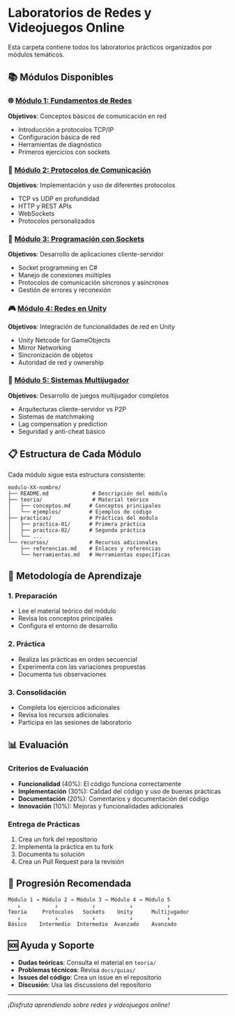 # Laboratorios de Redes y Videojuegos Online

Esta carpeta contiene todos los laboratorios prácticos organizados por módulos temáticos.

## 📚 Módulos Disponibles

### 🌐 [Módulo 1: Fundamentos de Redes](modulo-01-fundamentos/)
**Objetivos**: Conceptos básicos de comunicación en red
- Introducción a protocolos TCP/IP
- Configuración básica de red
- Herramientas de diagnóstico
- Primeros ejercicios con sockets

### 🔌 [Módulo 2: Protocolos de Comunicación](modulo-02-protocolos/)
**Objetivos**: Implementación y uso de diferentes protocolos
- TCP vs UDP en profundidad
- HTTP y REST APIs
- WebSockets
- Protocolos personalizados

### 🔧 [Módulo 3: Programación con Sockets](modulo-03-sockets/)
**Objetivos**: Desarrollo de aplicaciones cliente-servidor
- Socket programming en C#
- Manejo de conexiones múltiples
- Protocolos de comunicación síncronos y asíncronos
- Gestión de errores y reconexión

### 🎮 [Módulo 4: Redes en Unity](modulo-04-unity/)
**Objetivos**: Integración de funcionalidades de red en Unity
- Unity Netcode for GameObjects
- Mirror Networking
- Sincronización de objetos
- Autoridad de red y ownership

### 🎯 [Módulo 5: Sistemas Multijugador](modulo-05-multijugador/)
**Objetivos**: Desarrollo de juegos multijugador completos
- Arquitecturas cliente-servidor vs P2P
- Sistemas de matchmaking
- Lag compensation y prediction
- Seguridad y anti-cheat básico

## 📋 Estructura de Cada Módulo

Cada módulo sigue esta estructura consistente:

```
modulo-XX-nombre/
├── README.md              # Descripción del módulo
├── teoria/                # Material teórico
│   ├── conceptos.md      # Conceptos principales
│   └── ejemplos/         # Ejemplos de código
├── practicas/            # Prácticas del módulo
│   ├── practica-01/      # Primera práctica
│   ├── practica-02/      # Segunda práctica
│   └── ...
└── recursos/             # Recursos adicionales
    ├── referencias.md    # Enlaces y referencias
    └── herramientas.md   # Herramientas específicas
```

## 🎯 Metodología de Aprendizaje

### 1. **Preparación**
- Lee el material teórico del módulo
- Revisa los conceptos principales
- Configura el entorno de desarrollo

### 2. **Práctica**
- Realiza las prácticas en orden secuencial
- Experimenta con las variaciones propuestas
- Documenta tus observaciones

### 3. **Consolidación**
- Completa los ejercicios adicionales
- Revisa los recursos adicionales
- Participa en las sesiones de laboratorio

## 📊 Evaluación

### Criterios de Evaluación
- **Funcionalidad** (40%): El código funciona correctamente
- **Implementación** (30%): Calidad del código y uso de buenas prácticas
- **Documentación** (20%): Comentarios y documentación del código
- **Innovación** (10%): Mejoras y funcionalidades adicionales

### Entrega de Prácticas
1. Crea un fork del repositorio
2. Implementa la práctica en tu fork
3. Documenta tu solución
4. Crea un Pull Request para la revisión

## 🔄 Progresión Recomendada

```
Módulo 1 → Módulo 2 → Módulo 3 → Módulo 4 → Módulo 5
   ↓           ↓           ↓           ↓           ↓
Teoría     Protocolos   Sockets    Unity      Multijugador
   ↓           ↓           ↓           ↓           ↓
Básico    Intermedio  Intermedio  Avanzado    Avanzado
```

## 🆘 Ayuda y Soporte

- **Dudas teóricas**: Consulta el material en `teoria/`
- **Problemas técnicos**: Revisa `docs/guias/`
- **Issues del código**: Crea un issue en el repositorio
- **Discusión**: Usa las discussions del repositorio

---

*¡Disfruta aprendiendo sobre redes y videojuegos online!*